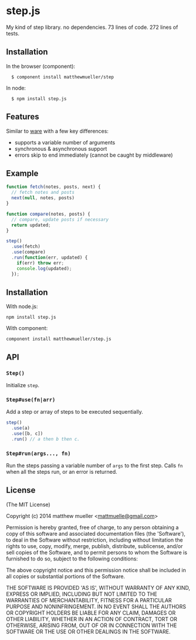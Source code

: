 
# step.js

  My kind of step library. no dependencies. 73 lines of code. 272 lines of tests.

## Installation

  In the browser (component):

      $ component install matthewmueller/step

  In node:

      $ npm install step.js

## Features

  Similar to [ware](https://github.com/segmentio/ware) with a few key differences:

  * supports a variable number of arguments
  * synchronous & asynchronous support
  * errors skip to end immediately (cannot be caught by middleware)

## Example

```js
function fetch(notes, posts, next) {
  // fetch notes and posts
  next(null, notes, posts)
}

function compare(notes, posts) {
  // compare, update posts if necessary
  return updated;
}

step()
  .use(fetch)
  .use(compare)
  .run(function(err, updated) {
    if(err) throw err;
    console.log(updated);  
  });
```

## Installation

With node.js:

    npm install step.js

With component:

    component install matthewmueller/step.js

## API

### `Step()`

  Initialize `step`.

### `Step#use(fn|arr)`

  Add a step or array of steps to be executed sequentially.

```js
step()
  .use(a)
  .use([b, c])
  .run() // a then b then c.
```

### `Step#run(args..., fn)`

Run the steps passing a variable number of `args` to the first step. 
Calls `fn` when all the steps run, or an error is returned.

## License

(The MIT License)

Copyright (c) 2014 matthew mueller &lt;mattmuelle@gmail.com&gt;

Permission is hereby granted, free of charge, to any person obtaining
a copy of this software and associated documentation files (the
'Software'), to deal in the Software without restriction, including
without limitation the rights to use, copy, modify, merge, publish,
distribute, sublicense, and/or sell copies of the Software, and to
permit persons to whom the Software is furnished to do so, subject to
the following conditions:

The above copyright notice and this permission notice shall be
included in all copies or substantial portions of the Software.

THE SOFTWARE IS PROVIDED 'AS IS', WITHOUT WARRANTY OF ANY KIND,
EXPRESS OR IMPLIED, INCLUDING BUT NOT LIMITED TO THE WARRANTIES OF
MERCHANTABILITY, FITNESS FOR A PARTICULAR PURPOSE AND NONINFRINGEMENT.
IN NO EVENT SHALL THE AUTHORS OR COPYRIGHT HOLDERS BE LIABLE FOR ANY
CLAIM, DAMAGES OR OTHER LIABILITY, WHETHER IN AN ACTION OF CONTRACT,
TORT OR OTHERWISE, ARISING FROM, OUT OF OR IN CONNECTION WITH THE
SOFTWARE OR THE USE OR OTHER DEALINGS IN THE SOFTWARE.
